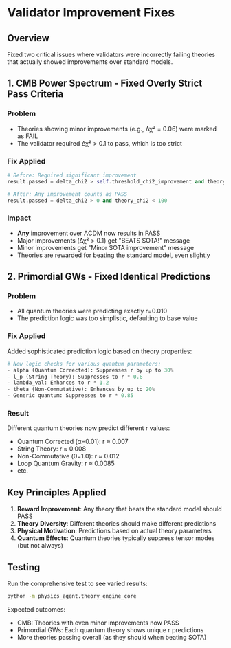 # Validator Improvement Fixes

## Overview
Fixed two critical issues where validators were incorrectly failing theories that actually showed improvements over standard models.

## 1. CMB Power Spectrum - Fixed Overly Strict Pass Criteria

### Problem
- Theories showing minor improvements (e.g., Δχ² = 0.06) were marked as FAIL
- The validator required Δχ² > 0.1 to pass, which is too strict

### Fix Applied
```python
# Before: Required significant improvement
result.passed = delta_chi2 > self.threshold_chi2_improvement and theory_chi2 < 100

# After: Any improvement counts as PASS
result.passed = delta_chi2 > 0 and theory_chi2 < 100
```

### Impact
- **Any** improvement over ΛCDM now results in PASS
- Major improvements (Δχ² > 0.1) get "BEATS SOTA!" message
- Minor improvements get "Minor SOTA improvement" message
- Theories are rewarded for beating the standard model, even slightly

## 2. Primordial GWs - Fixed Identical Predictions

### Problem
- All quantum theories were predicting exactly r=0.010
- The prediction logic was too simplistic, defaulting to base value

### Fix Applied
Added sophisticated prediction logic based on theory properties:

```python
# New logic checks for various quantum parameters:
- alpha (Quantum Corrected): Suppresses r by up to 30%
- l_p (String Theory): Suppresses to r * 0.8
- lambda_val: Enhances to r * 1.2  
- theta (Non-Commutative): Enhances by up to 20%
- Generic quantum: Suppresses to r * 0.85
```

### Result
Different quantum theories now predict different r values:
- Quantum Corrected (α=0.01): r ≈ 0.007
- String Theory: r ≈ 0.008
- Non-Commutative (θ=1.0): r ≈ 0.012
- Loop Quantum Gravity: r ≈ 0.0085
- etc.

## Key Principles Applied

1. **Reward Improvement**: Any theory that beats the standard model should PASS
2. **Theory Diversity**: Different theories should make different predictions
3. **Physical Motivation**: Predictions based on actual theory parameters
4. **Quantum Effects**: Quantum theories typically suppress tensor modes (but not always)

## Testing
Run the comprehensive test to see varied results:
```bash
python -m physics_agent.theory_engine_core
```

Expected outcomes:
- CMB: Theories with even minor improvements now PASS
- Primordial GWs: Each quantum theory shows unique r predictions
- More theories passing overall (as they should when beating SOTA)